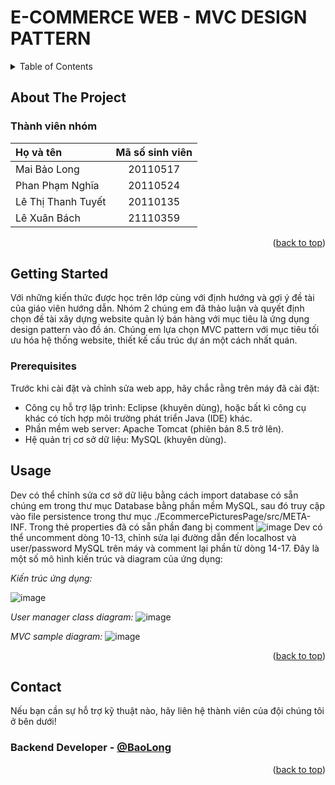 <a name="readme-top"></a>
# E-COMMERCE WEB - MVC DESIGN PATTERN
<!-- TABLE OF CONTENTS -->
<details>
  <summary>Table of Contents</summary>
  <ol>
    <li>
      <a href="#about-the-project">About The Project</a>
    </li>
    <li>
      <a href="#getting-started">Getting Started</a>
      <ul>
        <li><a href="#prerequisites">Prerequisites</a></li>
      </ul>
    </li>
    <li><a href="#usage">Usage</a></li>
    <li><a href="#contact">Contact</a></li>
  </ol>
</details>



<!-- ABOUT THE PROJECT -->
## About The Project

### Thành viên nhóm
| Họ và tên     | Mã số sinh viên |
| :---          |     :---:       |
| Mai Bảo Long  | 20110517        |
| Phan Phạm Nghĩa  | 20110524       |
| Lê Thị Thanh Tuyết  | 20110135        |
| Lê Xuân Bách  | 21110359        |

<p align="right">(<a href="#readme-top">back to top</a>)</p>


<!-- GETTING STARTED -->
## Getting Started
Với những kiến thức được học trên lớp cùng với định hướng và gợi ý đề tài của giáo viên hướng dẫn. Nhóm 2 chúng em đã thảo luận và quyết định chọn đề tài xây dựng website quản lý bán hàng với mục tiêu là ứng dụng design pattern vào đồ án. Chúng em lựa chọn MVC pattern với mục tiêu tối ưu hóa hệ thống website, thiết kế cấu trúc dự án một cách nhất quán.
### Prerequisites
Trước khi cài đặt và chỉnh sửa web app, hãy chắc rằng trên máy đã cài đặt:
* Công cụ hỗ trợ lập trình: Eclipse (khuyên dùng), hoặc bất kì công cụ khác có tích hợp môi trường phát triển Java (IDE) khác.
* Phần mềm web server: Apache Tomcat (phiên bản 8.5 trở lên).
* Hệ quản trị cơ sở dữ liệu: MySQL (khuyên dùng).



<!-- USAGE EXAMPLES -->
## Usage
Dev có thể chỉnh sửa cơ sở dữ liệu bằng cách import database có sẵn chúng em trong thư mục Database bằng phần mềm MySQL, sau đó truy cập vào file persistence trong thư mục ./EcommercePicturesPage/src/META-INF. Trong thẻ properties đã có sẵn phần đang bị comment ![image](https://user-images.githubusercontent.com/112426628/205655581-8ca21e8a-662e-41ec-9f6e-57b8f565ab6e.png)
Dev có thể uncomment dòng 10-13, chỉnh sửa lại đường dẫn đến localhost và user/password MySQL trên máy và comment lại phần từ dòng 14-17.
Đây là một số mô hình kiến trúc và diagram của ứng dụng:

_Kiến trúc ứng dụng:_

![image](https://user-images.githubusercontent.com/112426628/205657821-4d5a19b5-454d-4d28-9cea-045066dab9eb.png)

_User manager class diagram:_
![image](https://user-images.githubusercontent.com/112426628/205657894-860861b5-6da5-4768-b206-372eb960df22.png)

_MVC sample diagram:_
![image](https://user-images.githubusercontent.com/112426628/205657953-a15b3b12-8328-4e8a-85ac-de7a5bca8df9.png)

<p align="right">(<a href="#readme-top">back to top</a>)</p>


<!-- CONTACT -->
## Contact
Nếu bạn cần sự hỗ trợ kỹ thuật nào, hãy liên hệ thành viên của đội chúng tôi ở bên dưới!
### Backend Developer - [@BaoLong](https://www.facebook.com/maibaolongne)
<p align="right">(<a href="#readme-top">back to top</a>)</p>


<!-- MARKDOWN LINKS & IMAGES -->
<!-- https://www.markdownguide.org/basic-syntax/#reference-style-links -->
[contributors-shield]: https://img.shields.io/github/contributors/othneildrew/Best-README-Template.svg?style=for-the-badge
[contributors-url]: https://github.com/othneildrew/Best-README-Template/graphs/contributors
[forks-shield]: https://img.shields.io/github/forks/othneildrew/Best-README-Template.svg?style=for-the-badge
[forks-url]: https://github.com/othneildrew/Best-README-Template/network/members
[stars-shield]: https://img.shields.io/github/stars/othneildrew/Best-README-Template.svg?style=for-the-badge
[stars-url]: https://github.com/othneildrew/Best-README-Template/stargazers
[issues-shield]: https://img.shields.io/github/issues/othneildrew/Best-README-Template.svg?style=for-the-badge
[issues-url]: https://github.com/othneildrew/Best-README-Template/issues
[license-shield]: https://img.shields.io/github/license/othneildrew/Best-README-Template.svg?style=for-the-badge
[license-url]: https://github.com/othneildrew/Best-README-Template/blob/master/LICENSE.txt
[linkedin-shield]: https://img.shields.io/badge/-LinkedIn-black.svg?style=for-the-badge&logo=linkedin&colorB=555
[linkedin-url]: https://linkedin.com/in/othneildrew
[product-screenshot]: images/screenshot.png
[Next.js]: https://img.shields.io/badge/next.js-000000?style=for-the-badge&logo=nextdotjs&logoColor=white
[Next-url]: https://nextjs.org/
[React.js]: https://img.shields.io/badge/React-20232A?style=for-the-badge&logo=react&logoColor=61DAFB
[React-url]: https://reactjs.org/
[Vue.js]: https://img.shields.io/badge/Vue.js-35495E?style=for-the-badge&logo=vuedotjs&logoColor=4FC08D
[Vue-url]: https://vuejs.org/
[Angular.io]: https://img.shields.io/badge/Angular-DD0031?style=for-the-badge&logo=angular&logoColor=white
[Angular-url]: https://angular.io/
[Svelte.dev]: https://img.shields.io/badge/Svelte-4A4A55?style=for-the-badge&logo=svelte&logoColor=FF3E00
[Svelte-url]: https://svelte.dev/
[Laravel.com]: https://img.shields.io/badge/Laravel-FF2D20?style=for-the-badge&logo=laravel&logoColor=white
[Laravel-url]: https://laravel.com
[Bootstrap.com]: https://img.shields.io/badge/Bootstrap-563D7C?style=for-the-badge&logo=bootstrap&logoColor=white
[Bootstrap-url]: https://getbootstrap.com
[JQuery.com]: https://img.shields.io/badge/jQuery-0769AD?style=for-the-badge&logo=jquery&logoColor=white
[JQuery-url]: https://jquery.com 
